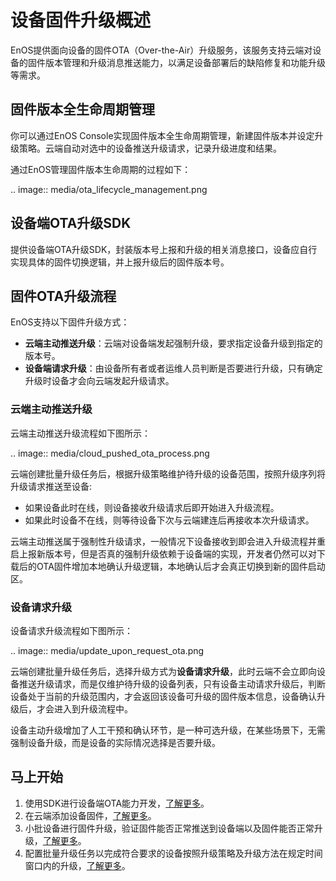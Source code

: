 # 设备固件升级概述

EnOS提供面向设备的固件OTA（Over-the-Air）升级服务，该服务支持云端对设备的固件版本管理和升级消息推送能力，以满足设备部署后的缺陷修复和功能升级等需求。

## 固件版本全生命周期管理

你可以通过EnOS Console实现固件版本全生命周期管理，新建固件版本并设定升级策略。云端自动对选中的设备推送升级请求，记录升级进度和结果。

通过EnOS管理固件版本生命周期的过程如下：

.. image:: media/ota_lifecycle_management.png

## 设备端OTA升级SDK

提供设备端OTA升级SDK，封装版本号上报和升级的相关消息接口，设备应自行实现具体的固件切换逻辑，并上报升级后的固件版本号。

## 固件OTA升级流程

EnOS支持以下固件升级方式：

- **云端主动推送升级**：云端对设备端发起强制升级，要求指定设备升级到指定的版本号。
- **设备端请求升级**：由设备所有者或者运维人员判断是否要进行升级，只有确定升级时设备才会向云端发起升级请求。

### 云端主动推送升级

云端主动推送升级流程如下图所示：

.. image:: media/cloud_pushed_ota_process.png

云端创建批量升级任务后，根据升级策略维护待升级的设备范围，按照升级序列将升级请求推送至设备:
- 如果设备此时在线，则设备接收升级请求后即开始进入升级流程。
- 如果此时设备不在线，则等待设备下次与云端建连后再接收本次升级请求。

云端主动推送属于强制性升级请求，一般情况下设备接收到即会进入升级流程并重启上报新版本号，但是否真的强制升级依赖于设备端的实现，开发者仍然可以对下载后的OTA固件增加本地确认升级逻辑，本地确认后才会真正切换到新的固件启动区。

### 设备请求升级

设备请求升级流程如下图所示：

.. image:: media/update_upon_request_ota.png

云端创建批量升级任务后，选择升级方式为**设备请求升级**，此时云端不会立即向设备推送升级请求，而是仅维护待升级的设备列表，只有设备主动请求升级后，判断设备处于当前的升级范围内，才会返回该设备可升级的固件版本信息，设备确认升级后，才会进入到升级流程中。

设备主动升级增加了人工干预和确认环节，是一种可选升级，在某些场景下，无需强制设备升级，而是设备的实际情况选择是否要升级。

## 马上开始

1. 使用SDK进行设备端OTA能力开发，[了解更多](developing_device_ota)。
2. 在云端添加设备固件，[了解更多](adding_firmware)。
3. 小批设备进行固件升级，验证固件能否正常推送到设备端以及固件能否正常升级，[了解更多](verifying_firmware)。
4. 配置批量升级任务以完成符合要求的设备按照升级策略及升级方法在规定时间窗口内的升级，[了解更多](batch_upgrading_firmware)。




